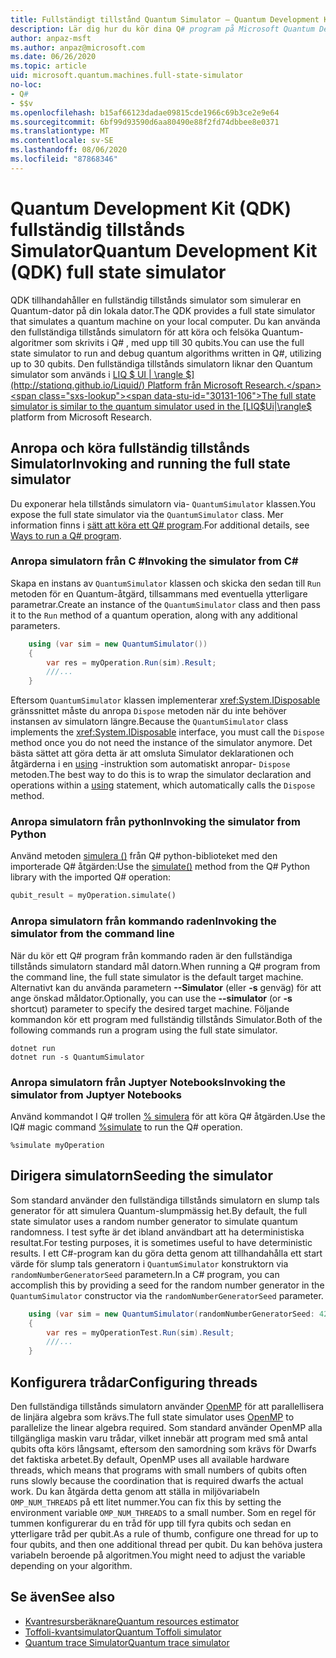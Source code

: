 ```yaml
---
title: Fullständigt tillstånd Quantum Simulator – Quantum Development Kit
description: Lär dig hur du kör dina Q# program på Microsoft Quantum Development Kit fullständiga tillstånds simulatorn.
author: anpaz-msft
ms.author: anpaz@microsoft.com
ms.date: 06/26/2020
ms.topic: article
uid: microsoft.quantum.machines.full-state-simulator
no-loc:
- Q#
- $$v
ms.openlocfilehash: b15af66123dadae09815cde1966c69b3ce2e9e64
ms.sourcegitcommit: 6bf99d93590d6aa80490e88f2fd74dbbee8e0371
ms.translationtype: MT
ms.contentlocale: sv-SE
ms.lasthandoff: 08/06/2020
ms.locfileid: "87868346"
---
```

# <a name="quantum-development-kit-qdk-full-state-simulator"></a><span data-ttu-id="30131-103">Quantum Development Kit (QDK) fullständig tillstånds Simulator</span><span class="sxs-lookup"><span data-stu-id="30131-103">Quantum Development Kit (QDK) full state simulator</span></span>

<span data-ttu-id="30131-104">QDK tillhandahåller en fullständig tillstånds simulator som simulerar en Quantum-dator på din lokala dator.</span><span class="sxs-lookup"><span data-stu-id="30131-104">The QDK provides a full state simulator that simulates a quantum machine on your local computer.</span></span> <span data-ttu-id="30131-105">Du kan använda den fullständiga tillstånds simulatorn för att köra och felsöka Quantum-algoritmer som skrivits i Q# , med upp till 30 qubits.</span><span class="sxs-lookup"><span data-stu-id="30131-105">You can use the full state simulator to run and debug quantum algorithms written in Q#, utilizing up to 30 qubits.</span></span> <span data-ttu-id="30131-106">Den fullständiga tillstånds simulatorn liknar den Quantum simulator som används i [LIQ $ UI | \rangle $](http://stationq.github.io/Liquid/) Platform från Microsoft Research.</span><span class="sxs-lookup"><span data-stu-id="30131-106">The full state simulator is similar to the quantum simulator used in the  [LIQ$Ui|\rangle$](http://stationq.github.io/Liquid/) platform from Microsoft Research.</span></span>

## <a name="invoking-and-running-the-full-state-simulator"></a><span data-ttu-id="30131-107">Anropa och köra fullständig tillstånds Simulator</span><span class="sxs-lookup"><span data-stu-id="30131-107">Invoking and running the full state simulator</span></span>

<span data-ttu-id="30131-108">Du exponerar hela tillstånds simulatorn via- `QuantumSimulator` klassen.</span><span class="sxs-lookup"><span data-stu-id="30131-108">You expose the full state simulator via the `QuantumSimulator` class.</span></span> <span data-ttu-id="30131-109">Mer information finns i [sätt att köra ett Q# program](xref:microsoft.quantum.guide.host-programs).</span><span class="sxs-lookup"><span data-stu-id="30131-109">For additional details, see [Ways to run a Q# program](xref:microsoft.quantum.guide.host-programs).</span></span>

### <a name="invoking-the-simulator-from-c"></a><span data-ttu-id="30131-110">Anropa simulatorn från C #</span><span class="sxs-lookup"><span data-stu-id="30131-110">Invoking the simulator from C#</span></span>

<span data-ttu-id="30131-111">Skapa en instans av `QuantumSimulator` klassen och skicka den sedan till `Run` metoden för en Quantum-åtgärd, tillsammans med eventuella ytterligare parametrar.</span><span class="sxs-lookup"><span data-stu-id="30131-111">Create an instance of the `QuantumSimulator` class and then pass it to the `Run` method of a quantum operation, along with any additional parameters.</span></span>
```csharp
    using (var sim = new QuantumSimulator())
    {
        var res = myOperation.Run(sim).Result;
        ///...
    }
```

<span data-ttu-id="30131-112">Eftersom `QuantumSimulator` klassen implementerar <xref:System.IDisposable> gränssnittet måste du anropa `Dispose` metoden när du inte behöver instansen av simulatorn längre.</span><span class="sxs-lookup"><span data-stu-id="30131-112">Because the `QuantumSimulator` class implements the <xref:System.IDisposable> interface, you must call the `Dispose` method once you do not need the instance of the simulator anymore.</span></span> <span data-ttu-id="30131-113">Det bästa sättet att göra detta är att omsluta Simulator deklarationen och åtgärderna i en [using](https://docs.microsoft.com/dotnet/csharp/language-reference/keywords/using-statement) -instruktion som automatiskt anropar- `Dispose` metoden.</span><span class="sxs-lookup"><span data-stu-id="30131-113">The best way to do this is to wrap the simulator declaration and operations within a [using](https://docs.microsoft.com/dotnet/csharp/language-reference/keywords/using-statement) statement, which automatically calls the `Dispose` method.</span></span>

### <a name="invoking-the-simulator-from-python"></a><span data-ttu-id="30131-114">Anropa simulatorn från python</span><span class="sxs-lookup"><span data-stu-id="30131-114">Invoking the simulator from Python</span></span>

<span data-ttu-id="30131-115">Använd metoden [simulera ()](https://docs.microsoft.com/python/qsharp/qsharp.loader.qsharpcallable) från Q# python-biblioteket med den importerade Q# åtgärden:</span><span class="sxs-lookup"><span data-stu-id="30131-115">Use the [simulate()](https://docs.microsoft.com/python/qsharp/qsharp.loader.qsharpcallable) method from the Q# Python library with the imported Q# operation:</span></span>

```python
qubit_result = myOperation.simulate()
```

### <a name="invoking-the-simulator-from-the-command-line"></a><span data-ttu-id="30131-116">Anropa simulatorn från kommando raden</span><span class="sxs-lookup"><span data-stu-id="30131-116">Invoking the simulator from the command line</span></span>

<span data-ttu-id="30131-117">När du kör ett Q# program från kommando raden är den fullständiga tillstånds simulatorn standard mål datorn.</span><span class="sxs-lookup"><span data-stu-id="30131-117">When running a Q# program from the command line, the full state simulator is the default target machine.</span></span> <span data-ttu-id="30131-118">Alternativt kan du använda parametern **--Simulator** (eller **-s** genväg) för att ange önskad måldator.</span><span class="sxs-lookup"><span data-stu-id="30131-118">Optionally, you can use the **--simulator** (or **-s** shortcut) parameter to specify the desired target machine.</span></span> <span data-ttu-id="30131-119">Följande kommandon kör ett program med fullständig tillstånds Simulator.</span><span class="sxs-lookup"><span data-stu-id="30131-119">Both of the following commands run a program using the full state simulator.</span></span> 

```dotnetcli
dotnet run
dotnet run -s QuantumSimulator
```

### <a name="invoking-the-simulator-from-juptyer-notebooks"></a><span data-ttu-id="30131-120">Anropa simulatorn från Juptyer Notebooks</span><span class="sxs-lookup"><span data-stu-id="30131-120">Invoking the simulator from Juptyer Notebooks</span></span>

<span data-ttu-id="30131-121">Använd kommandot I Q# trollen [% simulera](xref:microsoft.quantum.iqsharp.magic-ref.simulate) för att köra Q# åtgärden.</span><span class="sxs-lookup"><span data-stu-id="30131-121">Use the IQ# magic command [%simulate](xref:microsoft.quantum.iqsharp.magic-ref.simulate) to run the Q# operation.</span></span>

```
%simulate myOperation
```
## <a name="seeding-the-simulator"></a><span data-ttu-id="30131-122">Dirigera simulatorn</span><span class="sxs-lookup"><span data-stu-id="30131-122">Seeding the simulator</span></span>

<span data-ttu-id="30131-123">Som standard använder den fullständiga tillstånds simulatorn en slump tals generator för att simulera Quantum-slumpmässig het.</span><span class="sxs-lookup"><span data-stu-id="30131-123">By default, the full state simulator uses a random number generator to simulate quantum randomness.</span></span> <span data-ttu-id="30131-124">I test syfte är det ibland användbart att ha deterministiska resultat.</span><span class="sxs-lookup"><span data-stu-id="30131-124">For testing purposes, it is sometimes useful to have deterministic results.</span></span> <span data-ttu-id="30131-125">I ett C#-program kan du göra detta genom att tillhandahålla ett start värde för slump tals generatorn i `QuantumSimulator` konstruktorn via `randomNumberGeneratorSeed` parametern.</span><span class="sxs-lookup"><span data-stu-id="30131-125">In a C# program, you can accomplish this by providing a seed for the random number generator in the `QuantumSimulator` constructor via the `randomNumberGeneratorSeed` parameter.</span></span>

```csharp
    using (var sim = new QuantumSimulator(randomNumberGeneratorSeed: 42))
    {
        var res = myOperationTest.Run(sim).Result;
        ///...
    }
```

## <a name="configuring-threads"></a><span data-ttu-id="30131-126">Konfigurera trådar</span><span class="sxs-lookup"><span data-stu-id="30131-126">Configuring threads</span></span>

<span data-ttu-id="30131-127">Den fullständiga tillstånds simulatorn använder [OpenMP](http://www.openmp.org/) för att parallellisera de linjära algebra som krävs.</span><span class="sxs-lookup"><span data-stu-id="30131-127">The full state simulator uses [OpenMP](http://www.openmp.org/) to parallelize the linear algebra required.</span></span> <span data-ttu-id="30131-128">Som standard använder OpenMP alla tillgängliga maskin varu trådar, vilket innebär att program med små antal qubits ofta körs långsamt, eftersom den samordning som krävs för Dwarfs det faktiska arbetet.</span><span class="sxs-lookup"><span data-stu-id="30131-128">By default, OpenMP uses all available hardware threads, which means that programs with small numbers of qubits often runs slowly because the coordination that is required dwarfs the actual work.</span></span> <span data-ttu-id="30131-129">Du kan åtgärda detta genom att ställa in miljövariabeln `OMP_NUM_THREADS` på ett litet nummer.</span><span class="sxs-lookup"><span data-stu-id="30131-129">You can fix this by setting the environment variable `OMP_NUM_THREADS` to a small number.</span></span> <span data-ttu-id="30131-130">Som en regel för tummen konfigurerar du en tråd för upp till fyra qubits och sedan en ytterligare tråd per qubit.</span><span class="sxs-lookup"><span data-stu-id="30131-130">As a rule of thumb, configure one thread for up to four qubits, and then one additional thread per qubit.</span></span> <span data-ttu-id="30131-131">Du kan behöva justera variabeln beroende på algoritmen.</span><span class="sxs-lookup"><span data-stu-id="30131-131">You might need to adjust the variable depending on your algorithm.</span></span>

## <a name="see-also"></a><span data-ttu-id="30131-132">Se även</span><span class="sxs-lookup"><span data-stu-id="30131-132">See also</span></span>

- [<span data-ttu-id="30131-133">Kvantresursberäknare</span><span class="sxs-lookup"><span data-stu-id="30131-133">Quantum resources estimator</span></span>](xref:microsoft.quantum.machines.resources-estimator)
- [<span data-ttu-id="30131-134">Toffoli-kvantsimulator</span><span class="sxs-lookup"><span data-stu-id="30131-134">Quantum Toffoli simulator</span></span>](xref:microsoft.quantum.machines.toffoli-simulator)
- [<span data-ttu-id="30131-135">Quantum trace Simulator</span><span class="sxs-lookup"><span data-stu-id="30131-135">Quantum trace simulator</span></span>](xref:microsoft.quantum.machines.qc-trace-simulator.intro)